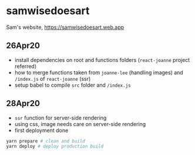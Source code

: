# samwisedoesart

Sam's website, https://samwisedoesart.web.app

## 26Apr20

- install dependencies on root and functions folders (`react-joanne` project referred)
- how to merge functions taken from `joanne-lee` (handling images) and `/index.js` of `react-joanne` (ssr)
- setup babel to compile `src` folder and `/index.js`

## 28Apr20

- `ssr` function for server-side rendering
- using css, image needs care on server-side rendering
- first deployment done


```bash
yarn prepare # clean and build
yarn deploy # deploy production build
```

